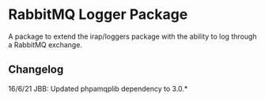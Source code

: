 # RabbitMQ Logger Package
A package to extend the irap/loggers package with the ability to log through a RabbitMQ exchange.

## Changelog
16/6/21 JBB: Updated phpamqplib dependency to 3.0.*
